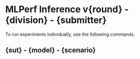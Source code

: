 
# MLPerf Inference v{round} - {division} - {submitter}

To run experiments individually, use the following commands.

## {sut} - {model} - {scenario}

